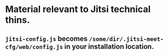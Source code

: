 # Material relevant to Jitsi technical thins.

## `jitsi-config.js` becomes `/some/dir/.jitsi-meet-cfg/web/config.js` in your installation location.
